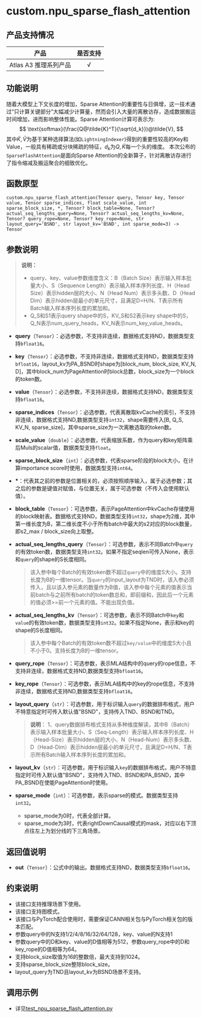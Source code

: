 # custom.npu\_sparse\_flash\_attention<a name="ZH-CN_TOPIC_0000001979260729"></a>

## 产品支持情况 <a name="zh-cn_topic_0000001832267082_section14441124184110"></a>
| 产品                                                         | 是否支持 |
| ------------------------------------------------------------ | :------: |
|<term>Atlas A3 推理系列产品</term>   | √  |

## 功能说明<a name="zh-cn_topic_0000001832267082_section14441124184110"></a>

随着大模型上下文长度的增加，Sparse Attention的重要性与日俱增，这一技术通过“只计算关键部分”大幅减少计算量，然而会引入大量的离散访存，造成数据搬运时间增加，进而影响整体性能。Sparse Attention计算可表示为:
$$
\text{softmax}(\frac{Q@\tilde{K}^T}{\sqrt{d_k}})@\tilde{V},
$$
其中$\tilde{K},\tilde{V}$为基于某种选择算法(如`LightningIndexer`)得到的重要性较高的Key和Value，一般具有稀疏或分块稀疏的特征，$d_k$为$Q,\tilde{K}$每一个头的维度。
本次公布的`SparseFlashAttention`是面向Sparse Attention的全新算子，针对离散访存进行了指令缩减及搬运聚合的细致优化。

## 函数原型<a name="zh-cn_topic_0000001832267082_section45077510411"></a>

```
custom.npu_sparse_flash_attention(Tensor query, Tensor key, Tensor value, Tensor sparse_indices, float scale_value, int sparse_block_size, *, Tensor? block_table=None, Tensor? actual_seq_lengths_query=None, Tensor? actual_seq_lengths_kv=None, Tensor? query_rope=None, Tensor? key_rope=None, str layout_query='BSND', str layout_kv='BSND', int sparse_mode=3) -> Tensor
```

## 参数说明<a name="zh-cn_topic_0000001832267082_section112637109429"></a>

>**说明：**<br> 
>
>- query、key、value参数维度含义：B（Batch Size）表示输入样本批量大小、S（Sequence Length）表示输入样本序列长度、H（Head Size）表示hidden层的大小、N（Head Num）表示多头数、D（Head Dim）表示hidden层最小的单元尺寸，且满足D=H/N、T表示所有Batch输入样本序列长度的累加和。
>- Q\_S和S1表示query shape中的S，KV\_S和S2表示key shape中的S，Q\_N表示num\_query\_heads，KV\_N表示num\_key\_value\_heads。
-   **query**（`Tensor`）：必选参数，不支持非连续，数据格式支持ND，数据类型支持`bfloat16`。 
-   **key**（`Tensor`）：必选参数，不支持非连续，数据格式支持ND，数据类型支持`bfloat16`，layout\_kv为PA\_BSND时shape为[block\_num, block\_size, KV\_N, D]，其中block\_num为PageAttention时block总数，block\_size为一个block的token数。

-   **value**（`Tensor`）：必选参数，不支持非连续，数据格式支持ND，数据类型支持`bfloat16`。
    
-   **sparse\_indices**（`Tensor`）：必选参数，代表离散取kvCache的索引，不支持非连续，数据格式支持ND,数据类型支持`int32`，shape需要传入[B, Q\_S, KV\_N, sparse\_size]，其中sparse\_size为一次离散选取的token数。

-   **scale\_value**（`double`）：必选参数，代表缩放系数，作为query和key矩阵乘后Muls的scalar值，数据类型支持`float`。

-   **sparse\_block\_size**（`int`）：必选参数，代表sparse阶段的block大小，在计算importance score时使用，数据类型支持`int64`。  
    
- <strong>*</strong>：代表其之前的参数是位置相关的，必须按照顺序输入，属于必选参数；其之后的参数是键值对赋值，与位置无关，属于可选参数（不传入会使用默认值）。

-   **block\_table**（`Tensor`）：可选参数，表示PageAttention中kvCache存储使用的block映射表。数据格式支持ND，数据类型支持`int32`，shape为2维，其中第一维长度为B，第二维长度不小于所有batch中最大的s2对应的block数量，即s2\_max / block\_size向上取整。

-   **actual\_seq\_lengths\_query**（`Tensor`）：可选参数，表示不同Batch中`query`的有效token数，数据类型支持`int32`。如果不指定seqlen可传入None，表示和`query`的shape的S长度相同。
    >该入参中每个Batch的有效token数不超过`query`中的维度S大小。支持长度为B的一维tensor。当`query`的input\_layout为TND时，该入参必须传入，且以该入参元素的数量作为B值，该入参中每个元素的值表示当前batch与之前所有batch的token数总和，即前缀和，因此后一个元素的值必须>=前一个元素的值。不能出现负值。

-   **actual\_seq\_lengths\_kv**（`Tensor`）：可选参数，表示不同Batch中`key`和`value`的有效token数，数据类型支持`int32`。如果不指定None，表示和key的shape的S长度相同。
    >该入参中每个Batch的有效token数不超过`key/value`中的维度S大小且不小于0。支持长度为B的一维tensor。

-   **query\_rope**（`Tensor`）：可选参数，表示MLA结构中的query的rope信息，不支持非连续，数据格式支持ND,数据类型支持`bfloat16`。
    
-   **key\_rope**（`Tensor`）：可选参数，表示MLA结构中的key的rope信息，不支持非连续，数据格式支持ND,数据类型支持`bfloat16`。

-   **layout\_query**（`str`）：可选参数，用于标识输入`query`的数据排布格式，用户不特意指定时可传入默认值"BSND"，支持传入TND、BSND和TND。

    >**说明**：
       >1、query数据排布格式支持从多种维度解读，其中B（Batch）表示输入样本批量大小、S（Seq-Length）表示输入样本序列长度、H（Head-Size）表示hidden层的大小、N（Head-Num）表示多头数、D（Head-Dim）表示hidden层最小的单元尺寸，且满足D=H/N、T表示所有Batch输入样本序列长度的累加和。

-   **layout\_kv**（`str`）：可选参数，用于标识输入`key`的数据排布格式，用户不特意指定时可传入默认值"BSND"，支持传入TND、BSND和PA\_BSND，其中PA\_BSND在使能PageAttention时使用。

-   **sparse\_mode**（`int`）：可选参数，表示sparse的模式。数据类型支持`int32`。
    -   sparse\_mode为0时，代表全部计算。
    -   sparse\_mode为3时，代表rightDownCausal模式的mask，对应以右下顶点往左上为划分线的下三角场景。

## 返回值说明<a name="zh-cn_topic_0000001832267082_section22231435517"></a>

-   **out**（`Tensor`）：公式中的输出。数据格式支持ND，数据类型支持`bfloat16`。

## 约束说明<a name="zh-cn_topic_0000001832267082_section12345537164214"></a>

-   该接口支持推理场景下使用。
-   该接口支持图模式。
-   该接口与PyTorch配合使用时，需要保证CANN相关包与PyTorch相关包的版本匹配。
- 参数query中的N支持1/2/4/8/16/32/64/128，key、value的N支持1
- 参数query中的D和key、value的D值相等为512，参数query\_rope中的D和key\_rope的D值相等为64。
- 支持block\_size取值为16的整数倍，最大支持到1024。
- 支持sparse\_block\_size整除block\_size。
- layout\_query为TND且layout\_kv为BSND场景不支持。
## 调用示例<a name="zh-cn_topic_0000001832267082_section14459801435"></a>

-   详见[test_npu_sparse_flash_attention.py](../examples/test_npu_sparse_flash_attention.py)